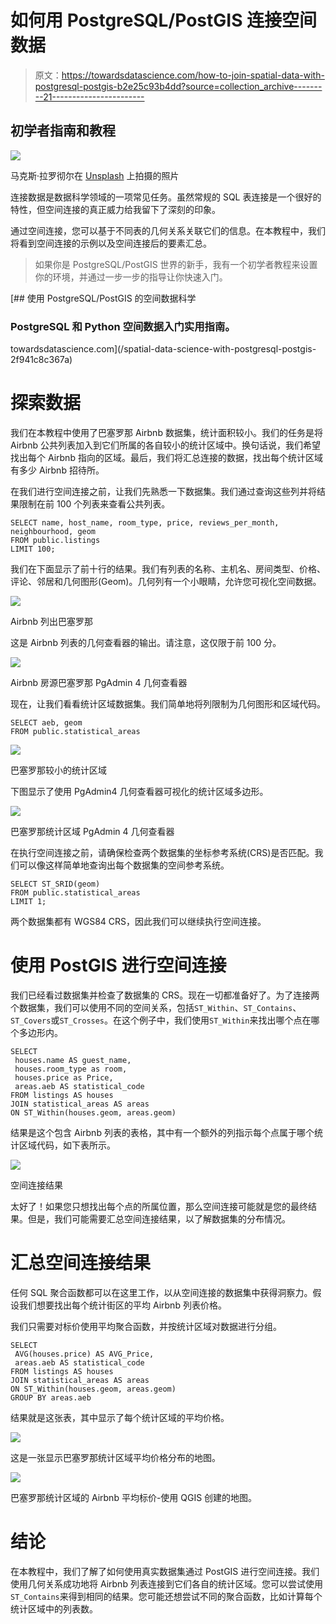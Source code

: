 # 如何用 PostgreSQL/PostGIS 连接空间数据

> 原文：<https://towardsdatascience.com/how-to-join-spatial-data-with-postgresql-postgis-b2e25c93b4dd?source=collection_archive---------21----------------------->

## 初学者指南和教程

![](img/4c41c0a15a5dd4a7adf005a9cb10ad89.png)

马克斯·拉罗彻尔在 [Unsplash](https://unsplash.com?utm_source=medium&utm_medium=referral) 上拍摄的照片

连接数据是数据科学领域的一项常见任务。虽然常规的 SQL 表连接是一个很好的特性，但空间连接的真正威力给我留下了深刻的印象。

通过空间连接，您可以基于不同表的几何关系关联它们的信息。在本教程中，我们将看到空间连接的示例以及空间连接后的要素汇总。

> 如果你是 PostgreSQL/PostGIS 世界的新手，我有一个初学者教程来设置你的环境，并通过一步一步的指导让你快速入门。

[](/spatial-data-science-with-postgresql-postgis-2f941c8c367a) [## 使用 PostgreSQL/PostGIS 的空间数据科学

### PostgreSQL 和 Python 空间数据入门实用指南。

towardsdatascience.com](/spatial-data-science-with-postgresql-postgis-2f941c8c367a) 

# 探索数据

我们在本教程中使用了巴塞罗那 Airbnb 数据集，统计面积较小。我们的任务是将 Airbnb 公共列表加入到它们所属的各自较小的统计区域中。换句话说，我们希望找出每个 Airbnb 指向的区域。最后，我们将汇总连接的数据，找出每个统计区域有多少 Airbnb 招待所。

在我们进行空间连接之前，让我们先熟悉一下数据集。我们通过查询这些列并将结果限制在前 100 个列表来查看公共列表。

```
SELECT name, host_name, room_type, price, reviews_per_month, neighbourhood, geom
FROM public.listings
LIMIT 100;
```

我们在下面显示了前十行的结果。我们有列表的名称、主机名、房间类型、价格、评论、邻居和几何图形(Geom)。几何列有一个小眼睛，允许您可视化空间数据。

![](img/97533c050a6159e889ba99201b91c434.png)

Airbnb 列出巴塞罗那

这是 Airbnb 列表的几何查看器的输出。请注意，这仅限于前 100 分。

![](img/0aec4b1a1af191cbf8f78625c85f2d04.png)

Airbnb 房源巴塞罗那 PgAdmin 4 几何查看器

现在，让我们看看统计区域数据集。我们简单地将列限制为几何图形和区域代码。

```
SELECT aeb, geom
FROM public.statistical_areas
```

![](img/6016d9602e11447b80222ed2d1525e4b.png)

巴塞罗那较小的统计区域

下图显示了使用 PgAdmin4 几何查看器可视化的统计区域多边形。

![](img/d4989c713f506e825f82546783083ebd.png)

巴塞罗那统计区域 PgAdmin 4 几何查看器

在执行空间连接之前，请确保检查两个数据集的坐标参考系统(CRS)是否匹配。我们可以像这样简单地查询出每个数据集的空间参考系统。

```
SELECT ST_SRID(geom) 
FROM public.statistical_areas
LIMIT 1;
```

两个数据集都有 WGS84 CRS，因此我们可以继续执行空间连接。

# 使用 PostGIS 进行空间连接

我们已经看过数据集并检查了数据集的 CRS。现在一切都准备好了。为了连接两个数据集，我们可以使用不同的空间关系，包括`ST_Within`、`ST_Contains`、`ST_Covers`或`ST_Crosses`。在这个例子中，我们使用`ST_Within`来找出哪个点在哪个多边形内。

```
SELECT
 houses.name AS guest_name,
 houses.room_type as room, 
 houses.price as Price,
 areas.aeb AS statistical_code
FROM listings AS houses
JOIN statistical_areas AS areas
ON ST_Within(houses.geom, areas.geom)
```

结果是这个包含 Airbnb 列表的表格，其中有一个额外的列指示每个点属于哪个统计区域代码，如下表所示。

![](img/0759d73665c875bba6921c25422f92a6.png)

空间连接结果

太好了！如果您只想找出每个点的所属位置，那么空间连接可能就是您的最终结果。但是，我们可能需要汇总空间连接结果，以了解数据集的分布情况。

# 汇总空间连接结果

任何 SQL 聚合函数都可以在这里工作，以从空间连接的数据集中获得洞察力。假设我们想要找出每个统计街区的平均 Airbnb 列表价格。

我们只需要对标价使用平均聚合函数，并按统计区域对数据进行分组。

```
SELECT
 AVG(houses.price) AS AVG_Price,
 areas.aeb AS statistical_code
FROM listings AS houses
JOIN statistical_areas AS areas
ON ST_Within(houses.geom, areas.geom)
GROUP BY areas.aeb
```

结果就是这张表，其中显示了每个统计区域的平均价格。

![](img/a95278e0cabfc51cf17f5258721a62f7.png)

这是一张显示巴塞罗那统计区域平均价格分布的地图。

![](img/995d14019d7f10ceadb64937acc98785.png)

巴塞罗那统计区域的 Airbnb 平均标价-使用 QGIS 创建的地图。

# 结论

在本教程中，我们了解了如何使用真实数据集通过 PostGIS 进行空间连接。我们使用几何关系成功地将 Airbnb 列表连接到它们各自的统计区域。您可以尝试使用`ST_Contains`来得到相同的结果。您可能还想尝试不同的聚合函数，比如计算每个统计区域中的列表数。